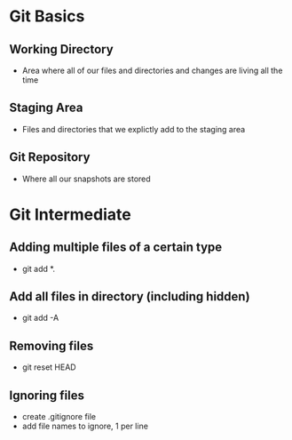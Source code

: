 # Git Basics
## Working Directory
* Area where all of our files and directories and changes are living all the time

## Staging Area
* Files and directories that we explictly add to the staging area

## Git Repository
* Where all our snapshots are stored

# Git Intermediate
## Adding multiple files of a certain type
* git add *.<filetype>

## Add all files in directory (including hidden)
* git add -A

## Removing files
* git reset HEAD <file>

## Ignoring files
* create .gitignore file
* add file names to ignore, 1 per line